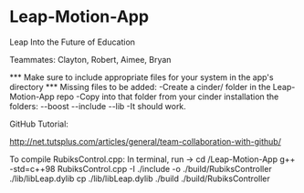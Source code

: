 Leap-Motion-App
===============

Leap Into the Future of Education

 Teammates: Clayton, Robert, Aimee, Bryan

*** Make sure to include appropriate files for your system in the app's directory ***
Missing files to be added:
-Create a cinder/ folder in the Leap-Motion-App repo
-Copy into that folder from your cinder installation the folders:
--boost
--include
--lib
-It should work.

 GitHub Tutorial:

 http://net.tutsplus.com/articles/general/team-collaboration-with-github/

To compile RubiksControl.cpp:
	In terminal, run ->
		cd /Leap-Motion-App
		g++ -std=c++98 RubiksControl.cpp -I ./include -o ./build/RubiksController ./lib/libLeap.dylib
		cp ./lib/libLeap.dylib ./build
		./build/RubiksController 
